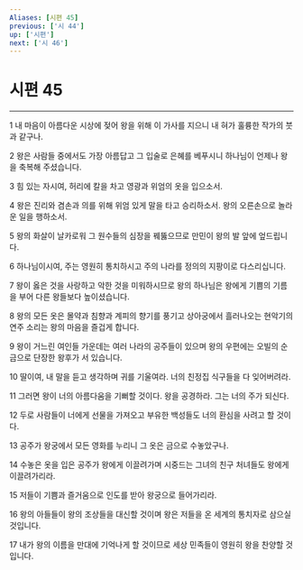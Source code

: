 ```yaml
---
Aliases: [시편 45]
previous: ['시 44']
up: ['시편']
next: ['시 46']
---
```

# 시편 45

***


1 내 마음이 아름다운 시상에 젖어 왕을 위해 이 가사를 지으니 내 혀가 훌륭한 작가의 붓과 같구나. 

2 왕은 사람들 중에서도 가장 아름답고 그 입술로 은혜를 베푸시니 하나님이 언제나 왕을 축복해 주셨습니다. 

3 힘 있는 자시여, 허리에 칼을 차고 영광과 위엄의 옷을 입으소서. 

4 왕은 진리와 겸손과 의를 위해 위엄 있게 말을 타고 승리하소서. 왕의 오른손으로 놀라운 일을 행하소서. 

5 왕의 화살이 날카로워 그 원수들의 심장을 꿰뚫으므로 만민이 왕의 발 앞에 엎드립니다. 

6 하나님이시여, 주는 영원히 통치하시고 주의 나라를 정의의 지팡이로 다스리십니다. 

7 왕이 옳은 것을 사랑하고 악한 것을 미워하시므로 왕의 하나님은 왕에게 기쁨의 기름을 부어 다른 왕들보다 높이셨습니다. 

8 왕의 모든 옷은 몰약과 침향과 계피의 향기를 풍기고 상아궁에서 흘러나오는 현악기의 연주 소리는 왕의 마음을 즐겁게 합니다. 

9 왕이 거느린 여인들 가운데는 여러 나라의 공주들이 있으며 왕의 우편에는 오빌의 순금으로 단장한 왕후가 서 있습니다. 

10 딸이여, 내 말을 듣고 생각하며 귀를 기울여라. 너의 친정집 식구들을 다 잊어버려라. 

11 그러면 왕이 너의 아름다움을 기뻐할 것이다. 왕을 공경하라. 그는 너의 주가 되신다. 

12 두로 사람들이 너에게 선물을 가져오고 부유한 백성들도 너의 환심을 사려고 할 것이다. 

13 공주가 왕궁에서 모든 영화를 누리니 그 옷은 금으로 수놓았구나. 

14 수놓은 옷을 입은 공주가 왕에게 이끌려가며 시중드는 그녀의 친구 처녀들도 왕에게 이끌려가리라. 

15 저들이 기쁨과 즐거움으로 인도를 받아 왕궁으로 들어가리라. 

16 왕의 아들들이 왕의 조상들을 대신할 것이며 왕은 저들을 온 세계의 통치자로 삼으실 것입니다. 

17 내가 왕의 이름을 만대에 기억나게 할 것이므로 세상 민족들이 영원히 왕을 찬양할 것입니다.
